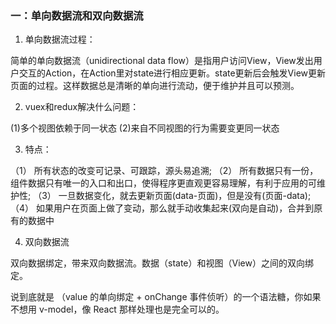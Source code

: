 ### 一：单向数据流和双向数据流

1. 单向数据流过程：

简单的单向数据流（unidirectional data flow）是指用户访问View，View发出用户交互的Action，在Action里对state进行相应更新。state更新后会触发View更新页面的过程。这样数据总是清晰的单向进行流动，便于维护并且可以预测。

2. vuex和redux解决什么问题：

(1)多个视图依赖于同一状态
(2)来自不同视图的行为需要变更同一状态

3. 特点：

（1） 所有状态的改变可记录、可跟踪，源头易追溯;
（2） 所有数据只有一份，组件数据只有唯一的入口和出口，使得程序更直观更容易理解，有利于应用的可维护性;
（3） 一旦数据变化，就去更新页面(data-页面)，但是没有(页面-data);
（4） 如果用户在页面上做了变动，那么就手动收集起来(双向是自动)，合并到原有的数据中

4. 双向数据流

双向数据绑定，带来双向数据流。数据（state）和视图（View）之间的双向绑定。

说到底就是 （value 的单向绑定 + onChange 事件侦听）的一个语法糖，你如果不想用 v-model，像 React 那样处理也是完全可以的。

